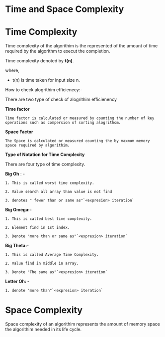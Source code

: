 # Time and Space Complexity

# Time Complexity

Time complexity of the algorithim is the represented of the amount of time required by the algorithm to execut the completion.

Time complexity denoted by **t(n)**.

where,

* t(n)  is time taken for input size n.

How to check alogrithim efficienecy:-

There are two type of check of alogrithim efficienency

**Time factor**

    Time factor is calculated or measured by counting the number of key operations such as compersion of sorting alogrithom.

**Space Factor**

    The Space is calculated or measured counting the by maxmum memory space required by algorithim.

**Type of Notation for Time Complexity**

There are four type of time complexity.

**Big Oh** : -

    1. This is called worst time complexity.

    2. Value search all array than value is not find

    3. denotes " fewer than or same as"`<expresion> iteration`

**Big Omega:-**

    1. This is called best time complexity.

    2. Element find in 1st index.

    3. Denote "more than or same as"`<expresion> iteration`

**Big Theta:-**

    1. This is called Average Time Complexity.

    2. Value find in middle in array.

    3. Denote "The same as"`<expresion> iteration`

**Letter Oh: -**

    1. denote "more than"`<expresion> iteration`

# Space Complexity

Space complexity of an algorithim represents the amount of memory space the algorithim needed in its life cycle.
